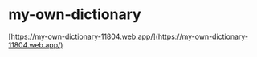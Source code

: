 # my-own-dictionary

[https://my-own-dictionary-11804.web.app/](https://my-own-dictionary-11804.web.app/)

